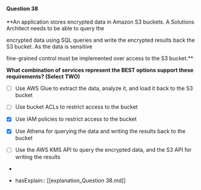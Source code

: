 #### Question  38


**An application stores encrypted data in Amazon S3 buckets. A Solutions Architect needs to be able to query the

encrypted data using SQL queries and write the encrypted results back the S3 bucket. As the data is sensitive

fine-grained control must be implemented over access to the S3 bucket.**


**What combination of services represent the BEST options support these requirements? (Select TWO)**


- [ ] Use AWS Glue to extract the data, analyze it, and load it back to the S3 bucket


- [ ] Use bucket ACLs to restrict access to the bucket


- [x] Use IAM policies to restrict access to the bucket


- [x] Use Athena for querying the data and writing the results back to the bucket


- [ ] Use the AWS KMS API to query the encrypted data, and the S3 API for writing the results


*

- hasExplain:: [[explanation_Question  38.md]]